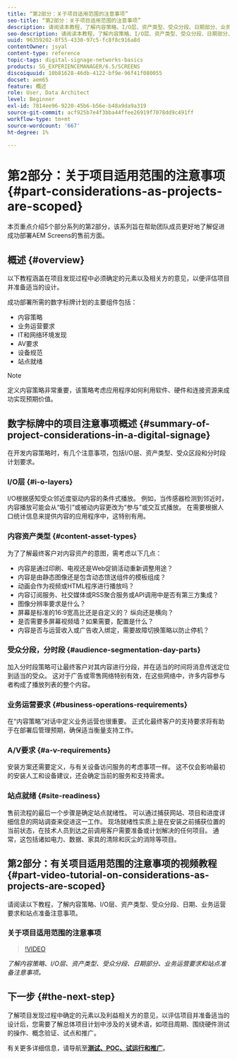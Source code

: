 ```yaml
---
title: “第2部分：关于项目适用范围的注意事项”
seo-title: “第2部分：关于项目适用范围的注意事项”
description: 请阅读本教程，了解内容策略、I/O层、资产类型、受众分段、日期部分、业务运营要求以及站点准备注意事项。
seo-description: 请阅读本教程，了解内容策略、I/O层、资产类型、受众分段、日期部分、业务运营要求以及站点准备注意事项。
uuid: 96359202-8f55-4330-97c5-fc8f8c916a8d
contentOwner: jsyal
content-type: reference
topic-tags: digital-signage-networks-basics
products: SG_EXPERIENCEMANAGER/6.5/SCREENS
discoiquuid: 10b81628-46db-4122-bf9e-96f41f080055
docset: aem65
feature: 概述
role: User, Data Architect
level: Beginner
exl-id: 7814ee96-9220-45b6-b56e-b48a9da9a319
source-git-commit: acf925b7e4f3bba44ffee26919f7078dd9c491ff
workflow-type: tm+mt
source-wordcount: '667'
ht-degree: 1%

---
```


# 第2部分：关于项目适用范围的注意事项 {#part-considerations-as-projects-are-scoped}

本页重点介绍5个部分系列的第2部分，该系列旨在帮助团队成员更好地了解促进成功部署AEM Screens的售前方面。

## 概述 {#overview}

以下教程涵盖在项目发现过程中必须确定的元素以及相关方的意见，以便评估项目并准备适当的设计。

成功部署所需的数字标牌计划的主要组件包括：

* 内容策略
* 业务运营要求
* IT和网络环境发现
* AV要求
* 设备规范
* 站点就绪

>[!NOTE]
>
>定义内容策略非常重要，该策略考虑应用程序如何利用软件、硬件和连接资源来成功实现预期价值。

## 数字标牌中的项目注意事项概述  {#summary-of-project-considerations-in-a-digital-signage}

在开发内容策略时，有几个注意事项，包括I/O层、资产类型、受众区段和分时段计划要求。

### I/O层 {#i-o-layers}

I/O根据感知受众邻近度驱动内容的条件式播放。 例如，当传感器检测到邻近时，内容播放可能会从“吸引”或被动内容更改为“参与”或交互式播放。 在需要根据人口统计信息来提供内容的应用程序中，这特别有用。

### 内容资产类型 {#content-asset-types}

为了了解最终客户对内容资产的意图，需考虑以下几点：

* 内容是通过印刷、电视还是Web促销活动重新调整用途？
* 内容是由静态图像还是包含动态馈送组件的模板组成？
* 动画会作为视频或HTML程序进行播放吗？
* 内容订阅服务、社交媒体或RSS聚合服务或API调用中是否有第三方集成？
* 图像分辨率要求是什么？
* 屏幕是标准的16:9宽高比还是自定义的？ 纵向还是横向？
* 是否需要多屏幕视频墙？如果需要，配置是什么？
* 内容是否与运营收入或广告收入绑定，需要故障切换策略以防止停机？

### 受众分段，分时段 {#audience-segmentation-day-parts}

加入分时段策略可让最终客户对其内容进行分段，并在适当的时间将消息传送定位到适当的受众。 这对于广告或零售网络特别有效，在这些网络中，许多内容参与者构成了播放列表的整个内容。

### 业务运营要求 {#business-operations-requirements}

在“内容策略”对话中定义业务运营也很重要。 正式化最终客户的支持要求将有助于在部署后管理预期，确保适当衡量支持工作。

### A/V要求 {#a-v-requirements}

安装方案还需要定义，与有关设备访问服务的考虑事项一样。 这不仅会影响最初的安装人工和设备建议，还会确定当前的服务和支持需求。

### 站点就绪 {#site-readiness}

售前流程的最后一个步骤是确定站点就绪性。 可以通过捕获网站、项目和进度详细信息的网站调查来促进这一工作。 现场就绪性实质上是在安装之前捕获位置的当前状态，在技术人员到达之前调用客户需要准备或计划解决的任何项目。 通常，这包括诸如电力、数据、家具的清除和灰尘的消除等项目。

## 第2部分：有关项目适用范围的注意事项的视频教程 {#part-video-tutorial-on-considerations-as-projects-are-scoped}

请阅读以下教程，了解内容策略、I/O层、资产类型、受众分段、日期、业务运营要求和站点准备注意事项。

### 关于项目适用范围的注意事项

>[!VIDEO](https://video.tv.adobe.com/v/28380)

*了解内容策略、I/O层、资产类型、受众分段、日期部分、业务运营要求和站点准备注意事项。*

## 下一步 {#the-next-step}

了解项目发现过程中确定的元素以及利益相关方的意见，以评估项目并准备适当的设计后，您需要了解总体项目计划中涉及的关键术语，如项目周期、围绕硬件测试的操作、概念验证、试点和推广。

有关更多详细信息，请导航至&#x200B;**[测试、POC、试运行和推广](testing-pocs-pilots-rollouts.md)**。
